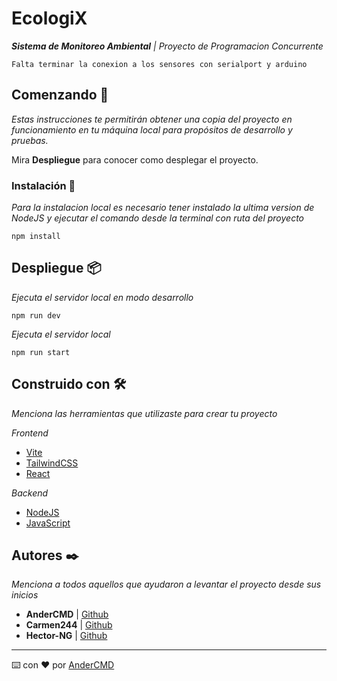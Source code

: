 # EcologiX

_**Sistema de Monitoreo Ambiental** | Proyecto de Programacion Concurrente_

```
Falta terminar la conexion a los sensores con serialport y arduino
```

## Comenzando 🚀

_Estas instrucciones te permitirán obtener una copia del proyecto en funcionamiento en tu máquina local para propósitos de desarrollo y pruebas._

Mira **Despliegue** para conocer como desplegar el proyecto.

### Instalación 🔧

_Para la instalacion local es necesario tener instalado la ultima version de NodeJS y ejecutar el comando desde la terminal con ruta del proyecto_

```
npm install
```

## Despliegue 📦

_Ejecuta el servidor local en modo desarrollo_

```
npm run dev
```

_Ejecuta el servidor local_

```
npm run start
```

## Construido con 🛠️

_Menciona las herramientas que utilizaste para crear tu proyecto_

_Frontend_
* [Vite](https://vitejs.dev/)
* [TailwindCSS](https://tailwindcss.com/)
* [React](https://es.react.dev/)

_Backend_
* [NodeJS](https://nodejs.org/en)
* [JavaScript](https://developer.mozilla.org/es/docs/Web/JavaScript)

## Autores ✒️

_Menciona a todos aquellos que ayudaron a levantar el proyecto desde sus inicios_

* **AnderCMD** | [Github](https://github.com/AnderCMD)
* **Carmen244** | [Github](https://github.com/carmen244)
* **Hector-NG** | [Github](https://github.com/Hector-NG)

---
⌨️ con ❤️ por [AnderCMD](https://github.com/AnderCMD)
